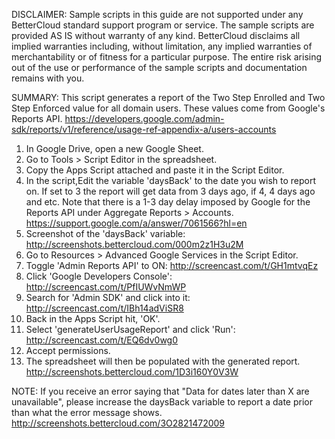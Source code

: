 DISCLAIMER: Sample scripts in this guide are not supported under any BetterCloud standard support program or service. The sample scripts are provided AS IS without warranty of any kind. BetterCloud disclaims all implied warranties including, without limitation, any implied warranties of merchantability or of fitness for a particular purpose. The entire risk arising out of the use or performance of the sample scripts and documentation remains with you.

SUMMARY: This script generates a report of the Two Step Enrolled and Two Step Enforced value for all domain users. These values come from Google's Reports API. https://developers.google.com/admin-sdk/reports/v1/reference/usage-ref-appendix-a/users-accounts

1) In Google Drive, open a new Google Sheet.
2) Go to Tools > Script Editor in the spreadsheet.
3) Copy the Apps Script attached and paste it in the Script Editor.
4) In the script,Edit the variable 'daysBack' to the date you wish to report on. If set to 3 the report will get data from 3 days ago, if 4, 4 days ago and etc. 
Note that there is a 1-3 day delay imposed by Google for the Reports API under Aggregate Reports > Accounts. https://support.google.com/a/answer/7061566?hl=en
5) Screenshot of the 'daysBack' variable: http://screenshots.bettercloud.com/000m2z1H3u2M
6) Go to Resources > Advanced Google Services in the Script Editor.
7) Toggle 'Admin Reports API' to ON: http://screencast.com/t/GH1mtvqEz
8) Click 'Google Developers Console': http://screencast.com/t/PfIUWvNmWP
9) Search for 'Admin SDK' and click into it: http://screencast.com/t/IBh14adViSR8
10) Back in the Apps Script hit, 'OK'.
11) Select 'generateUserUsageReport' and click 'Run': http://screencast.com/t/EQ6dv0wg0
12) Accept permissions.
13) The spreadsheet will then be populated with the generated report.
http://screenshots.bettercloud.com/1D3i160Y0V3W

NOTE: If you receive an error saying that "Data for dates later than X are unavailable", please increase the daysBack variable to report a date prior than what the error message shows. http://screenshots.bettercloud.com/3O2821472009
